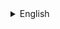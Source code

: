 <details>
  <summary>English</summary>
<details>
  <summary>Battement jete</summary>
  <p>Battement jeté is a classical ballet jump that involves brushing one leg into the air while the other pushes off the ground to meet it before both legs land on the floor. This movement can be performed in various directions and is often used in choreography to create dynamic and showy movements.</p>
</details>


<details>
  <summary>Exercise</summary>
  <p>The text describes a ballet warm-up sequence that involves battment jete and tendue movements, balensoirs, pikes, and quick jets. The sequence begins with two battment jete movements followed by three balensoirs and a final point. Next, there are two battment tendue jete movements followed by three balensoirs and a point in the air. The sequence also includes front-to-side pikes and seven quick jets through the first position. It is to be repeated again in the same order.</p>
</details>
</details>
